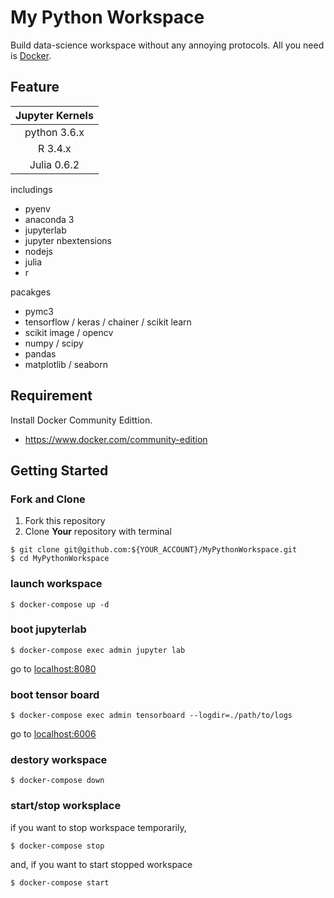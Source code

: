# My Python Workspace
Build data-science workspace without any annoying protocols.
All you need is [Docker](https://www.docker.com/).

## Feature
|Jupyter Kernels|
|:-------------:|
| python 3.6.x  |
| R 3.4.x       |
| Julia 0.6.2   |

includings
- pyenv
- anaconda 3
- jupyterlab
- jupyter nbextensions
- nodejs
- julia
- r

pacakges
- pymc3
- tensorflow / keras / chainer / scikit learn
- scikit image / opencv
- numpy / scipy
- pandas
- matplotlib / seaborn

## Requirement
Install Docker Community Edittion.
- https://www.docker.com/community-edition

## Getting Started
### Fork and Clone
1. Fork this repository
2. Clone __Your__ repository with terminal
```
$ git clone git@github.com:${YOUR_ACCOUNT}/MyPythonWorkspace.git
$ cd MyPythonWorkspace
```

### launch workspace
```
$ docker-compose up -d
```

### boot jupyterlab
```
$ docker-compose exec admin jupyter lab
```
go to [localhost:8080](http://localhost:8080)

### boot tensor board
```
$ docker-compose exec admin tensorboard --logdir=./path/to/logs
```
go to [localhost:6006](http://localhost:6006)

### destory workspace
```
$ docker-compose down
```

### start/stop worksplace
if you want to stop workspace temporarily,
```
$ docker-compose stop
```

and, if you want to start stopped workspace
```
$ docker-compose start
```
